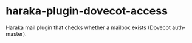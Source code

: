 # haraka-plugin-dovecot-access
Haraka mail plugin that checks whether a mailbox exists (Dovecot auth-master).
